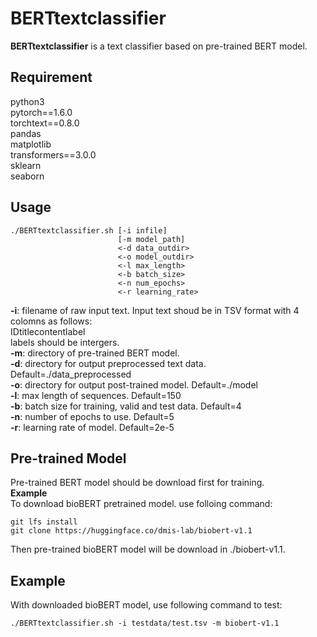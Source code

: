 # BERTtextclassifier
**BERTtextclassifier** is a text classifier based on pre-trained BERT model.

## Requirement
python3  
pytorch==1.6.0  
torchtext==0.8.0  
pandas  
matplotlib  
transformers==3.0.0  
sklearn  
seaborn  

## Usage
```shell
./BERTtextclassifier.sh [-i infile]
                        [-m model_path]
                        <-d data_outdir>
                        <-o model_outdir>
                        <-l max_length>
                        <-b batch_size>
                        <-n num_epochs>
                        <-r learning_rate>
```
**-i**: filename of raw input text. Input text shoud be in TSV format with 4 colomns as follows:  
        ID<TAB>title<TAB>content<TAB>label  
        labels should be intergers.  
**-m**: directory of pre-trained BERT model.  
**-d**: directory for output preprocessed text data. Default=./data_preprocessed  
**-o**: directory for output post-trained model. Default=./model  
**-l**: max length of sequences. Default=150  
**-b**: batch size for training, valid and test data. Default=4  
**-n**: number of epochs to use. Default=5  
**-r**: learning rate of model. Default=2e-5  

## Pre-trained Model
Pre-trained BERT model should be download first for training.  
**Example**  
To download bioBERT pretrained model. use folloing command:  
```shell
git lfs install
git clone https://huggingface.co/dmis-lab/biobert-v1.1
```
Then pre-trained bioBERT model will be download in ./biobert-v1.1.

## Example
With downloaded bioBERT model, use following command to test:
```shell
./BERTtextclassifier.sh -i testdata/test.tsv -m biobert-v1.1
```
